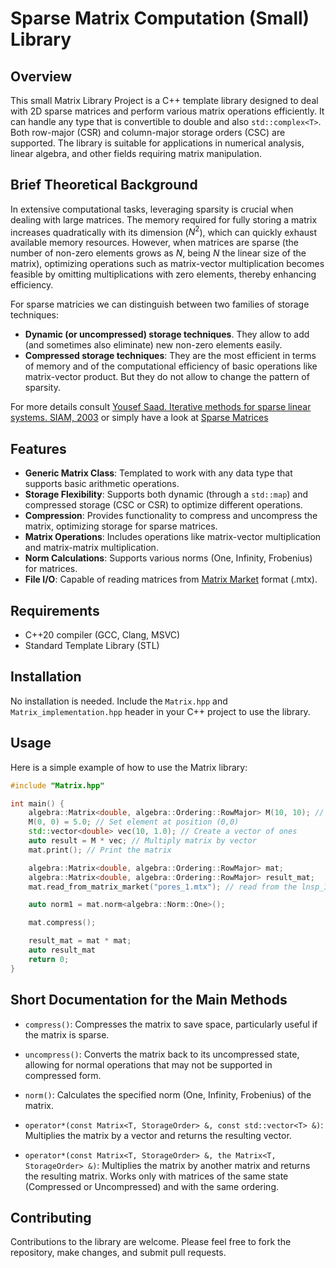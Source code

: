 # Sparse Matrix Computation (Small) Library

## Overview

This small Matrix Library Project is a C++ template library designed to deal with 2D sparse matrices and perform various matrix operations efficiently. It can handle any type that is convertible to double and also `std::complex<T>`. Both row-major (CSR) and column-major storage orders (CSC) are supported. The library is suitable for applications in numerical analysis, linear algebra, and other fields requiring matrix manipulation.

## Brief Theoretical Background

In extensive computational tasks, leveraging sparsity is crucial when dealing with large matrices. The memory required for fully storing a matrix increases quadratically with its dimension ($N^2$), which can quickly exhaust available memory resources. However, when matrices are sparse (the number of non-zero elements grows as $N$, being $N$ the linear size of the matrix), optimizing operations such as matrix-vector multiplication becomes feasible by omitting multiplications with zero elements, thereby enhancing efficiency.

For sparse matricies we can distinguish between two families of storage techniques:

- **Dynamic (or uncompressed) storage techniques**. They allow to add (and sometimes also eliminate) new non-zero elements easily.
- **Compressed storage techniques**: They are the most efficient in terms of memory and of the computational efficiency of basic operations like matrix-vector product. But they do not allow to change the pattern of sparsity.

For more details consult [Yousef Saad. Iterative methods for sparse linear systems. SIAM, 2003](https://www-users.cse.umn.edu/~saad/IterMethBook_2ndEd.pdf) or simply have a look at [Sparse Matrices](https://en.wikipedia.org/wiki/Sparse_matrix)

## Features

- **Generic Matrix Class**: Templated to work with any data type that supports basic arithmetic operations.
- **Storage Flexibility**: Supports both dynamic (through a `std::map`) and compressed storage (CSC or CSR) to optimize different operations.
- **Compression**: Provides functionality to compress and uncompress the matrix, optimizing storage for sparse matrices.
- **Matrix Operations**: Includes operations like matrix-vector multiplication and matrix-matrix multiplication.
- **Norm Calculations**: Supports various norms (One, Infinity, Frobenius) for matrices.
- **File I/O**: Capable of reading matrices from [Matrix Market](https://math.nist.gov/MatrixMarket/) format (.mtx).

## Requirements

- C++20 compiler (GCC, Clang, MSVC)
- Standard Template Library (STL)

## Installation

No installation is needed. Include the `Matrix.hpp` and `Matrix_implementation.hpp` header in your C++ project to use the library.

## Usage

Here is a simple example of how to use the Matrix library:

```cpp
#include "Matrix.hpp"

int main() {
    algebra::Matrix<double, algebra::Ordering::RowMajor> M(10, 10); // Create a 10x10 double matrix with RowMajor storage
    M(0, 0) = 5.0; // Set element at position (0,0)
    std::vector<double> vec(10, 1.0); // Create a vector of ones
    auto result = M * vec; // Multiply matrix by vector
    mat.print(); // Print the matrix

    algebra::Matrix<double, algebra::Ordering::RowMajor> mat;
    algebra::Matrix<double, algebra::Ordering::RowMajor> result_mat;
    mat.read_from_matrix_market("pores_1.mtx"); // read from the lnsp_131.mtx https://math.nist.gov/MatrixMarket/data/Harwell-Boeing/lns/lnsp_131.html

    auto norm1 = mat.norm<algebra::Norm::One>();

    mat.compress();

    result_mat = mat * mat;
    auto result_mat
    return 0;
}
```

## Short Documentation for the Main Methods

- `compress()`: Compresses the matrix to save space, particularly useful if the matrix is sparse.

- `uncompress()`: Converts the matrix back to its uncompressed state, allowing for normal operations that may not be supported in compressed form.

- `norm()`: Calculates the specified norm (One, Infinity, Frobenius) of the matrix.

- `operator*(const Matrix<T, StorageOrder> &, const std::vector<T> &)`: Multiplies the matrix by a vector and returns the resulting vector.

- `operator*(const Matrix<T, StorageOrder> &, the Matrix<T, StorageOrder> &)`: Multiplies the matrix by another matrix and returns the resulting matrix. Works only with matrices of the same state (Compressed or Uncompressed) and with the same ordering.

## Contributing

Contributions to the library are welcome. Please feel free to fork the repository, make changes, and submit pull requests.
